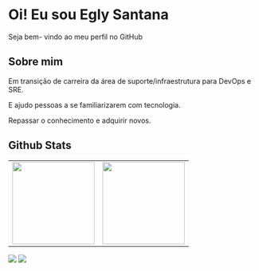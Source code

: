 

# Oi! Eu sou Egly Santana

Seja bem- vindo ao meu perfil no GitHub

## Sobre mim

Em transição de carreira da área de suporte/infraestrutura para DevOps e SRE.

E ajudo pessoas a se familiarizarem com tecnologia.

Repassar o conhecimento e adquirir novos.

## Github Stats
<center>
<table>
<tr>
    <td><img height="165em" src="https://github-readme-stats.vercel.app/api?username=eglysc&show_icons=true&theme=dark&include_all_commits=true&count_private=true" /></td>
    <td><img height="165em" src="https://github-readme-stats.vercel.app/api/top-langs/?username=eglysc&layout=compact&langs_count=7&theme=dark" /></td>
</tr>
</table>
</center>
</div>



[<img src="https://img.shields.io/badge/linkedin-%230077B5.svg?&style=for-the-badge&logo=linkedin&logoColor=white" />](https://www.linkedin.com/in/eglysantana/) [<img src = "https://img.shields.io/badge/instagram-%23E4405F.svg?&style=for-the-badge&logo=instagram&logoColor=white">](https://www.instagram.com/eglysantana/)





<!---
eglysc/eglysc is a ✨ special ✨ repository because its `README.md` (this file) appears on your GitHub profile.
You can click the Preview link to take a look at your changes.
--->
